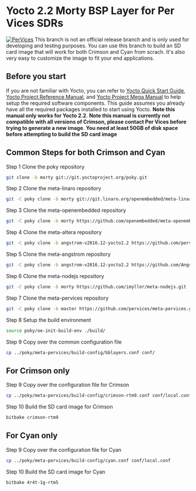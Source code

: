 # Yocto 2.2 Morty BSP Layer for Per Vices SDRs

[![PerVices](https://www.pervices.com/wp-content/uploads/elementor/thumbs/pv-logo-with-name-sans-serif-web-pf8rchrnf73tnf5j64959qjol29xs2fn0ztskr2uyk.png)](https://pervices.com)
This branch is not an official release branch and is only used for developing and testing purposes.
You can use this branch to build an SD card image that will work for both Crimson and Cyan from scrach. 
It's also very easy to customize the image to fit your end applications.

## Before you start

If you are not familiar with Yocto, you can refer to [Yocto Quick Start Guide], [Yocto Project Reference Manual], and [Yocto Project Mega Manual] to help setup the required software components.
This guide assumes you already have all the required packages installed to start using Yocto. 
**Note this manual only works for Yocto 2.2**. 
**Note this manual is currently not compatible with all versions of Crimson, please contact Per Vices before trying to generate a new image**.
**You need at least 50GB of disk space before attempting to build the SD card image**

## Common Steps for both Crimson and Cyan

Step 1 Clone the poky repository

```sh
git clone -b morty git://git.yoctoproject.org/poky.git
```

Step 2 Clone the meta-linaro repository
```sh
git -C poky clone -b morty git://git.linaro.org/openembedded/meta-linaro.git
```

Step 3 Clone the meta-openembedded repository
```sh
git -C poky clone -b morty https://github.com/openembedded/meta-openembedded.git
``` 

Step 4 Clone the meta-altera repository
```sh
git -C poky clone -b angstrom-v2016.12-yocto2.2 https://github.com/pervices/meta-altera.git
```

Step 5 Clone the meta-angstrom repository
```sh
git -C poky clone -b angstrom-v2016.12-yocto2.2 https://github.com/Angstrom-distribution/meta-angstrom.git
```

Step 6 Clone the meta-nodejs repository
```sh
git -C poky clone -b morty https://github.com/imyller/meta-nodejs.git
```

Step 7 Clone the meta-pervices repository
```sh
git -C poky clone -b master https://github.com/pervices/meta-pervices.git
```

Step 8 Setup the build environment
```sh
source poky/oe-init-build-env ./build/
```

Step 9 Copy over the common configuration file
```sh
cp ../poky/meta-pervices/build-config/bblayers.conf conf/
```

## For Crimson only

Step 9 Copy over the configuration file for Crimson
```sh
cp ../poky/meta-pervices/build-config/crimson-rtm9.conf conf/local.conf
```

Step 10 Build the SD card image for Crimson
```sh
bitbake crimson-rtm9
```


## For Cyan only

Step 9 Copy over the configuration file for Cyan
```sh
cp ../poky/meta-pervices/build-config/cyan.conf conf/local.conf
```

Step 10 Build the SD card image for Cyan
```sh
bitbake 4r4t-1g-rtm5
```

[Yocto Quick Start Guide]: <https://docs.yoctoproject.org/2.2/yocto-project-qs/yocto-project-qs.html>
[Yocto Project Reference Manual]: <https://docs.yoctoproject.org/2.2/ref-manual/ref-manual.html>
[Yocto Project Mega Manual]: <https://docs.yoctoproject.org/2.2/mega-manual/mega-manual.html>
